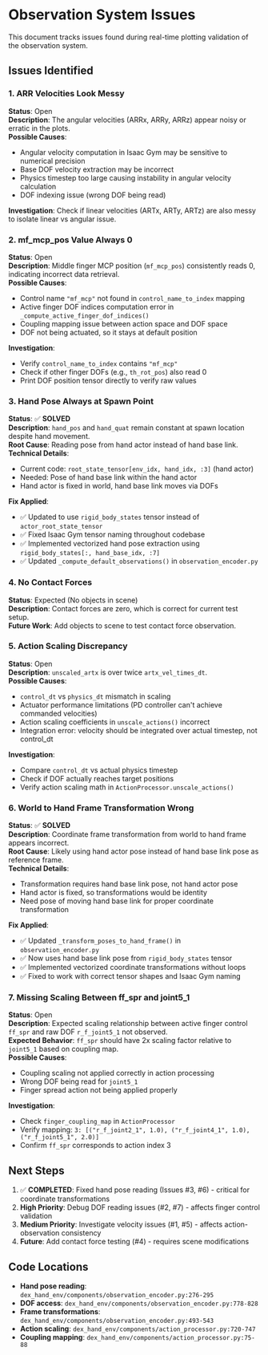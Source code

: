# Observation System Issues

This document tracks issues found during real-time plotting validation of the observation system.

## Issues Identified

### 1. ARR Velocities Look Messy
**Status**: Open  
**Description**: The angular velocities (ARRx, ARRy, ARRz) appear noisy or erratic in the plots.  
**Possible Causes**:
- Angular velocity computation in Isaac Gym may be sensitive to numerical precision
- Base DOF velocity extraction may be incorrect
- Physics timestep too large causing instability in angular velocity calculation
- DOF indexing issue (wrong DOF being read)

**Investigation**: Check if linear velocities (ARTx, ARTy, ARTz) are also messy to isolate linear vs angular issue.

### 2. mf_mcp_pos Value Always 0
**Status**: Open  
**Description**: Middle finger MCP position (`mf_mcp_pos`) consistently reads 0, indicating incorrect data retrieval.  
**Possible Causes**:
- Control name `"mf_mcp"` not found in `control_name_to_index` mapping
- Active finger DOF indices computation error in `_compute_active_finger_dof_indices()`
- Coupling mapping issue between action space and DOF space
- DOF not being actuated, so it stays at default position

**Investigation**: 
- Verify `control_name_to_index` contains `"mf_mcp"`
- Check if other finger DOFs (e.g., `th_rot_pos`) also read 0
- Print DOF position tensor directly to verify raw values

### 3. Hand Pose Always at Spawn Point
**Status**: ✅ **SOLVED**  
**Description**: `hand_pos` and `hand_quat` remain constant at spawn location despite hand movement.  
**Root Cause**: Reading pose from hand actor instead of hand base link.  
**Technical Details**:
- Current code: `root_state_tensor[env_idx, hand_idx, :3]` (hand actor)
- Needed: Pose of hand base link within the hand actor
- Hand actor is fixed in world, hand base link moves via DOFs

**Fix Applied**: 
- ✅ Updated to use `rigid_body_states` tensor instead of `actor_root_state_tensor`
- ✅ Fixed Isaac Gym tensor naming throughout codebase
- ✅ Implemented vectorized hand pose extraction using `rigid_body_states[:, hand_base_idx, :7]`
- ✅ Updated `_compute_default_observations()` in `observation_encoder.py`

### 4. No Contact Forces
**Status**: Expected (No objects in scene)  
**Description**: Contact forces are zero, which is correct for current test setup.  
**Future Work**: Add objects to scene to test contact force observation.

### 5. Action Scaling Discrepancy
**Status**: Open  
**Description**: `unscaled_artx` is over twice `artx_vel_times_dt`.  
**Possible Causes**:
- `control_dt` vs `physics_dt` mismatch in scaling
- Actuator performance limitations (PD controller can't achieve commanded velocities)
- Action scaling coefficients in `unscale_actions()` incorrect
- Integration error: velocity should be integrated over actual timestep, not control_dt

**Investigation**:
- Compare `control_dt` vs actual physics timestep
- Check if DOF actually reaches target positions
- Verify action scaling math in `ActionProcessor.unscale_actions()`

### 6. World to Hand Frame Transformation Wrong
**Status**: ✅ **SOLVED**  
**Description**: Coordinate frame transformation from world to hand frame appears incorrect.  
**Root Cause**: Likely using hand actor pose instead of hand base link pose as reference frame.  
**Technical Details**:
- Transformation requires hand base link pose, not hand actor pose
- Hand actor is fixed, so transformations would be identity
- Need pose of moving hand base link for proper coordinate transformation

**Fix Applied**:
- ✅ Updated `_transform_poses_to_hand_frame()` in `observation_encoder.py`
- ✅ Now uses hand base link pose from `rigid_body_states` tensor
- ✅ Implemented vectorized coordinate transformations without loops
- ✅ Fixed to work with correct tensor shapes and Isaac Gym naming

### 7. Missing Scaling Between ff_spr and joint5_1
**Status**: Open  
**Description**: Expected scaling relationship between active finger control `ff_spr` and raw DOF `r_f_joint5_1` not observed.  
**Expected Behavior**: `ff_spr` should have 2x scaling factor relative to `joint5_1` based on coupling map.  
**Possible Causes**:
- Coupling scaling not applied correctly in action processing
- Wrong DOF being read for `joint5_1`
- Finger spread action not being applied properly

**Investigation**:
- Check `finger_coupling_map` in `ActionProcessor`
- Verify mapping: `3: [("r_f_joint2_1", 1.0), ("r_f_joint4_1", 1.0), ("r_f_joint5_1", 2.0)]`
- Confirm `ff_spr` corresponds to action index 3

## Next Steps

1. ✅ **COMPLETED**: Fixed hand pose reading (Issues #3, #6) - critical for coordinate transformations
2. **High Priority**: Debug DOF reading issues (#2, #7) - affects finger control validation  
3. **Medium Priority**: Investigate velocity issues (#1, #5) - affects action-observation consistency
4. **Future**: Add contact force testing (#4) - requires scene modifications

## Code Locations

- **Hand pose reading**: `dex_hand_env/components/observation_encoder.py:276-295`
- **DOF access**: `dex_hand_env/components/observation_encoder.py:778-828`
- **Frame transformations**: `dex_hand_env/components/observation_encoder.py:493-543`
- **Action scaling**: `dex_hand_env/components/action_processor.py:720-747`
- **Coupling mapping**: `dex_hand_env/components/action_processor.py:75-88`